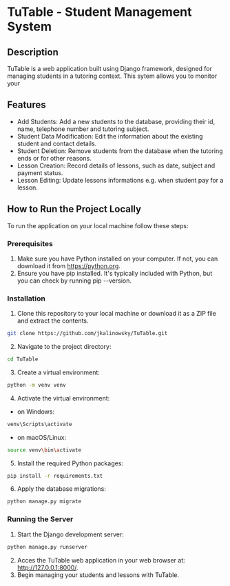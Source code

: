 # TuTable - Student Management System
## Description
TuTable is a web application built using Django framework, designed for managing students in a tutoring context. This sytem allows you to monitor your 

## Features
- Add Students: Add a new students to the database, providing their id, name, telephone number and tutoring subject.
- Student Data Modification: Edit the information about the existing student and contact details.
- Student Deletion: Remove students from the database when the tutoring ends or for other reasons.
- Lesson Creation: Record details of lessons, such as date, subject and payment status.
- Lesson Editing: Update lessons informations e.g. when student pay for a lesson.

## How to Run the Project Locally
To run the application on your local machine follow these steps:

### Prerequisites
1. Make sure you have Python installed on your computer. If not, you can download it from https://python.org.
2. Ensure you have pip installed. It's typically included with Python, but you can check by running pip --version.

### Installation
1. Clone this repository to your local machine or download it as a ZIP file and extract the contents.
```bash
git clone https://github.com/jkalinowsky/TuTable.git
```
2. Navigate to the project directory:
```bash
cd TuTable
```
3. Create a virtual environment:
```bash
python -m venv venv
```
4. Activate the virtual environment:
- on Windows:
```bash
venv\Scripts\activate
```
- on macOS/Linux:
```bash
source venv\bin\activate
```
5. Install the required Python packages:
```bash
pip install -r requirements.txt
```
6. Apply the database migrations:
```bash
python manage.py migrate
```

### Running the Server
1. Start the Django development server:
```bash
python manage.py runserver
```
2. Acces the TuTable web application in your web browser at: http://127.0.0.1:8000/.
3. Begin managing your students and lessons with TuTable.
